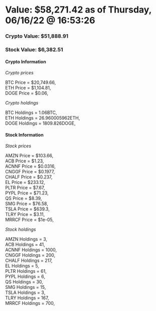 # Value: $58,271.42 as of Thursday, 06/16/22 @ 16:53:26 

### Crypto Value: $51,888.91

### Stock Value: $6,382.51

#### Crypto Information 
*Crypto prices* 

BTC Price = $20,749.66,  
ETH Price = $1,104.81,  
DOGE Price = $0.06,  


*Crypto holdings* 

BTC Holdings = 1.06BTC,  
ETH Holdings = 26.960005962ETH,  
DOGE Holdings = 1809.826DOGE,  


#### Stock Information 

*Stock prices* 

AMZN Price = $103.66,  
ACB Price = $1.23,  
ACNNF Price = $0.0316,  
CNGGF Price = $0.1977,  
CHALF Price = $0.237,  
EL Price = $233.12,  
PLTR Price = $7.67,  
PYPL Price = $71.23,  
QS Price = $8.39,  
SMG Price = $76.58,  
TSLA Price = $639.3,  
TLRY Price = $3.11,  
MRRCF Price = $1e-05,  


*Stock holdings* 

AMZN Holdings = 3,  
ACB Holdings = 41,  
ACNNF Holdings = 1000,  
CNGGF Holdings = 200,  
CHALF Holdings = 217,  
EL Holdings = 5,  
PLTR Holdings = 61,  
PYPL Holdings = 6,  
QS Holdings = 30,  
SMG Holdings = 15,  
TSLA Holdings = 3,  
TLRY Holdings = 167,  
MRRCF Holdings = 700,  


